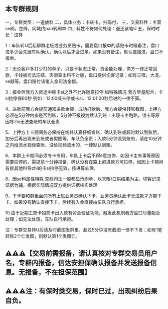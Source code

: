 ## 本专群规则
一，专群类型：一道放料
二，具体业务：卡转卡，扫码付，
三，交易料性：主营se刷，空降，同城约pao转刷单
四，料性不符如何处理：退还该笔U
五，保时时长：进算


1：车队转U后私聊群老板或业务员贴卡，需要盘口报单的请贴卡时候备注，盘口进多少会先跟车队确认，确认以后才会进单。如果没有备注，默认直接进，盘口不报单。

2：无论客戸多打少打的单子，只要卡状态正常，资金能处理，供方一律正常回款，卡钱被司法冻结，天眼查出料不对版，盘口提供切客记录；如有三嘿，大混，se敲等。盘口赔付该笔入金司法金额。

3：报金后我方入款途中除卡si之外不允许随意拉停 如特殊情况 我方尽量配合，卡si拉停保60秒  例如：12:00喊卡停或卡si、12:01:00秒后进的一律不算。

4、进款前我方会提前通知进款金额，成功打款后，我方会提供转账截图，上押方必须在5分钟内查是否到账，5分钟不报视为默认到账！出现卡主跑路，锁卡等原因导zhi无法查账的车队全责

5、上押方上卡期间务必保持在线并认真仔细查账，确认到账或超时默认到账后，加分后再出现未到账或者假图等，车队负全责；入款5分钟没到账的，请在10分钟之内给流水视频查账，没给视频流水的，一律默认到账。

6、本群上卡期间必须专卡专用，车队上卡后不得e意拉停，如因卡主有事等原因需要拉停的，需提前十分钟报备，确认没有在路上的进款方可拉停，如因上卡期间有接其他料导zhi的卡si拉停无效，按进算处理。

8、因se料属性特殊 查档司法一般都显示刷单，以天眼/口供结果为主，切客记录证据为辅，根据实际情况双方提供证据核实处理

9，下卡要和群里面的所有上班业务员确认下卡，业务员确认此卡无进款才方能下卡，如果没有确认直接下卡，后续有入金直接由车队自行承担。

10.由于近期工商卡招商卡出入款有资金验证功能，触发此机制我方盘口尽量配合处理；如无法处理，车队自行承担。

注：专群交易转U后请及时截图发群里，超过5分钟没有截图一律不下发；如有1笔转账2个仁发图，则默认第1个发图仁。

## ⚠️⚠️⚠️【交易前需报备，请认真核对专群交易员用户名，专群内报备，信达安担保确认报备并发送报备信息。无报备，不在担保范围】

## ⚠️⚠️⚠️注：有保时类交易，保时已过，出现纠纷后果自负。
